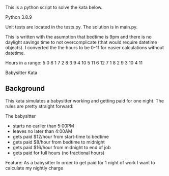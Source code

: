 This is a python script to solve the kata below.

Python 3.8.9

Unit tests are located in the tests.py.
The solution is in main.py.

This is written with the asumption that bedtime is 9pm and there is no daylight savings time to not overcomplicate (that would require datetime objects). I converted the the hours to be 0-11 for easier calculations without datetime.

Hours in a range:
5 0
6 1
7 2
8 3
9 4
10 5
11 6
12 7
1 8
2 9
3 10
4 11

Babysitter Kata

## Background

This kata simulates a babysitter working and getting paid for one night. The rules are pretty straight forward:

The babysitter

- starts no earlier than 5:00PM
- leaves no later than 4:00AM
- gets paid $12/hour from start-time to bedtime
- gets paid $8/hour from bedtime to midnight
- gets paid $16/hour from midnight to end of job
- gets paid for full hours (no fractional hours)

Feature:
As a babysitter
In order to get paid for 1 night of work
I want to calculate my nightly charge


